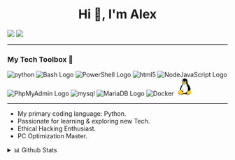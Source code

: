 <h1 align="center">Hi 👋, I'm Alex</h1>
<img height="30" src="https://img.shields.io/badge/twitter-%231DA1F2.svg?&style=for-the-badge&logo=twitter&logoColor=white" /> <img height="30" src="https://img.shields.io/badge/linkedin-blue.svg?&style=for-the-badge&logo=linkedin&logoColor=white" />

----

### My Tech Toolbox 🧰 

<img src="https://cdn3.iconfinder.com/data/icons/logos-and-brands-adobe/512/267_Python-512.png" alt="python" width="40" height="40"/>  <img src="https://www.vectorlogo.zone/logos/gnu_bash/gnu_bash-icon.svg" alt="Bash Logo" width="40" height="40"/> <img src="https://github.com/actions/starter-workflows/blob/main/icons/powershell.svg" alt="PowerShell Logo" width="40" height="40"/> <img src="https://upload.wikimedia.org/wikipedia/commons/thumb/6/61/HTML5_logo_and_wordmark.svg/512px-HTML5_logo_and_wordmark.svg.png" alt="html5" height="40"/> <img src="https://www.vectorlogo.zone/logos/nodejs/nodejs-icon.svg" alt="NodeJavaScript Logo" width="40" height="40"/> <img src="https://www.vectorlogo.zone/logos/phpmyadmin/phpmyadmin-icon.svg" alt="PhpMyAdmin Logo" width="40" height="40"/> <img src="https://i.pinimg.com/originals/50/f1/58/50f1582a95bdac10f1c3fa295c8b947b.png" alt="mysql" width="40" height="40"/> <img src="https://www.vectorlogo.zone/logos/mariadb/mariadb-ar21.svg" alt="MariaDB Logo" width="40" height="40"/> <img src="https://cdn3.iconfinder.com/data/icons/logos-and-brands-adobe/512/97_Docker-512.png" alt="Docker" width="40" height="40"/> <img src="https://raw.githubusercontent.com/devicons/devicon/master/icons/linux/linux-original.svg" alt="linux" width="40" height="40"/> 

---
    
* My primary coding language: Python.
* Passionate for learning & exploring new Tech.
* Ethical Hacking Enthusiast.
* PC Optimization Master.


 <details>
<summary>📊 Github Stats</summary>

<p align="center"> <img src="https://github-readme-stats.vercel.app/api?username=alcrb&show_icons=true&theme=gotham" alt="A C | Stats" />
<p align="center"> <img src="https://github-readme-stats.vercel.app/api/top-langs/?username=alcrb&hide=java,html,css&theme=gotham")
</details>

![Visitor Count](https://profile-counter.glitch.me/{alcrb}/count.svg)


